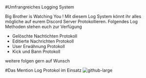 #Umfrangreiches Logging System

Big Brother is Watching You ! Mit diesem Log System könnt ihr alles mögliche auf eurem Discord Server Protokollieren.
Folgendes Log Methoden stehen euch zur Verfügung

- Gelöschte Nachtichten Protokoll
- Editierte Nachrichten Protokoll
- User Erwähnung Protokoll
- Kick und Bann Protokoll

weitere folgen gern auf Wunsch

#Das Mention Log Protokol im Einsatz
![github-large](https://i.imgur.com/lOeEmyH.gif)
